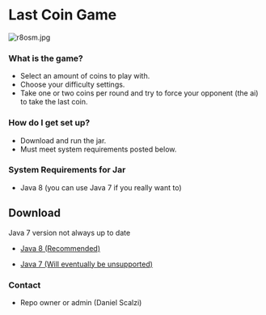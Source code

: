 # Last Coin Game #

![r8osm.jpg](https://bitbucket.org/repo/KqoR6r/images/3087573974-r8osm.jpg)

### What is the game? ###

* Select an amount of coins to play with.
* Choose your difficulty settings.
* Take one or two coins per round and try to force your opponent (the ai) to take the last coin.

### How do I get set up? ###

* Download and run the jar.
* Must meet system requirements posted below.

### System Requirements for Jar ###

* Java 8 (you can use Java 7 if you really want to)

## Download ##

Java 7 version not always up to date

* [Java 8 (Recommended)](https://drive.google.com/file/d/0B87LBoj2FKG4eURwX1VTdVEtSWM/view)

* [Java 7 (Will eventually be unsupported)](https://drive.google.com/file/d/0B87LBoj2FKG4bFp2NEVQRlRsRVU/view)

### Contact ###

* Repo owner or admin (Daniel Scalzi)